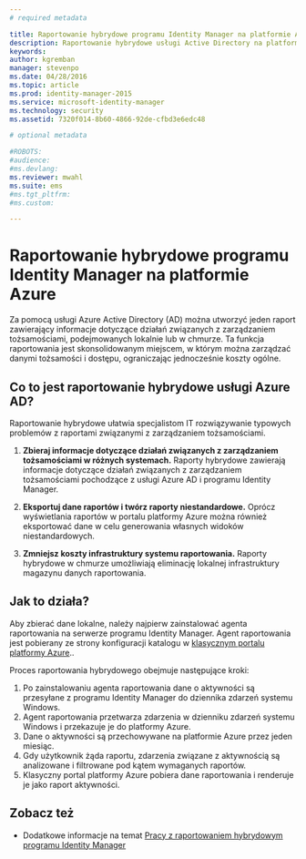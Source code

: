 ```yaml
---
# required metadata

title: Raportowanie hybrydowe programu Identity Manager na platformie Azure | Microsoft Identity Manager
description: Raportowanie hybrydowe usługi Active Directory na platformie Azure umożliwia tworzenie niestandardowych raportów, które obejmują zarówno zdarzenia w chmurze, jak i zdarzenia lokalne.
keywords:
author: kgremban
manager: stevenpo
ms.date: 04/28/2016
ms.topic: article
ms.prod: identity-manager-2015
ms.service: microsoft-identity-manager
ms.technology: security
ms.assetid: 7320f014-8b60-4866-92de-cfbd3e6edc48

# optional metadata

#ROBOTS:
#audience:
#ms.devlang:
ms.reviewer: mwahl
ms.suite: ems
#ms.tgt_pltfrm:
#ms.custom:

---
```


# Raportowanie hybrydowe programu Identity Manager na platformie Azure
Za pomocą usługi Azure Active Directory (AD) można utworzyć jeden raport zawierający informacje dotyczące działań związanych z zarządzaniem tożsamościami, podejmowanych lokalnie lub w chmurze. Ta funkcja raportowania jest skonsolidowanym miejscem, w którym można zarządzać danymi tożsamości i dostępu, ograniczając jednocześnie koszty ogólne.

## Co to jest raportowanie hybrydowe usługi Azure AD?
Raportowanie hybrydowe ułatwia specjalistom IT rozwiązywanie typowych problemów z raportami związanymi z zarządzaniem tożsamościami.

1. **Zbieraj informacje dotyczące działań związanych z zarządzaniem tożsamościami w różnych systemach.** Raporty hybrydowe zawierają informacje dotyczące działań związanych z zarządzaniem tożsamościami pochodzące z usługi Azure AD i programu Identity Manager.

2. **Eksportuj dane raportów i twórz raporty niestandardowe.** Oprócz wyświetlania raportów w portalu platformy Azure można również eksportować dane w celu generowania własnych widoków niestandardowych.

3. **Zmniejsz koszty infrastruktury systemu raportowania.** Raporty hybrydowe w chmurze umożliwiają eliminację lokalnej infrastruktury magazynu danych raportowania.

## Jak to działa?

Aby zbierać dane lokalne, należy najpierw zainstalować agenta raportowania na serwerze programu Identity Manager. Agent raportowania jest pobierany ze strony konfiguracji katalogu w [klasycznym portalu platformy Azure](https://manage.windowsazure.com/)..

Proces raportowania hybrydowego obejmuje następujące kroki:
1. Po zainstalowaniu agenta raportowania dane o aktywności są przesyłane z programu Identity Manager do dziennika zdarzeń systemu Windows.
2. Agent raportowania przetwarza zdarzenia w dzienniku zdarzeń systemu Windows i przekazuje je do platformy Azure.
3. Dane o aktywności są przechowywane na platformie Azure przez jeden miesiąc.
4. Gdy użytkownik żąda raportu, zdarzenia związane z aktywnością są analizowane i filtrowane pod kątem wymaganych raportów.
5. Klasyczny portal platformy Azure pobiera dane raportowania i renderuje je jako raport aktywności.

## Zobacz też
- Dodatkowe informacje na temat [Pracy z raportowaniem hybrydowym programu Identity Manager](/microsoft-identity-manager/deploy-use/working-with-identity-manager-hybrid-reporting)


<!--HONumber=Apr16_HO4-->


